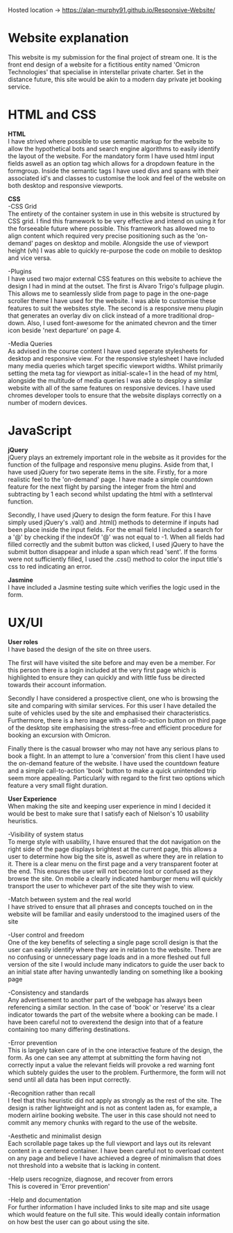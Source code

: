 Hosted location -> https://alan-murphy91.github.io/Responsive-Website/



# Website explanation
This website is my submission for the final project of stream one. It is the front end design of a website for a fictitious entity named
'Omicron Technologies' that specialise in interstellar private charter. Set in the distance future, this site would be akin to a modern day
private jet booking service. 

# HTML and CSS

<strong>HTML</strong><br/>
I have strived where possible to use semantic markup for the website to allow the hypothetical bots and search engine algorithms to easily
identify the layout of the website. For the mandatory form I have used html input fields aswell as an option tag which allows for a dropdown
feature in the formgroup. Inside the semantic tags I have used divs and spans with their associated id's and classes to customise the look
and feel of the website on both desktop and responsive viewports.

<strong>CSS</strong><br/>
-CSS Grid<br/>
The entirety of the container system in use in this website is structured by CSS grid. I find this framework to be very effective and intend
on using it for the forseeable future where possible. This framework has allowed me to align content which required very precise positioning
such as the 'on-demand' pages on desktop and mobile. Alongside the use of viewport height (vh) I was able to quickly re-purpose the code
on mobile to desktop and vice versa.

-Plugins<br/>
I have used two major external CSS features on this website to achieve the design I had in mind at the outset. The first is Alvaro Trigo's 
fullpage plugin. This allows me to seamlessly slide from page to page in the one-page scroller theme I have used for the website. I was
able to customise these features to suit the websites style. The second is a responsive menu plugin that generates an overlay div on click
instead of a more traditional drop-down. Also, I used font-awesome for the animated chevron and the timer icon beside 'next departure' on page 4.

-Media Queries<br/>
As advised in the course content I have used seperate stylesheets for desktop and responsive view. For the responsive stylesheet I
have included many media queries which target specific viewport widths. Whilst primarily setting the meta tag for viewport as
initial-scale=1 in the head of my html, alongside the multitude of media queries I was able to desploy a similar website with all of
the same features on responsive devices. I have used chromes developer tools to ensure that the website displays correctly on 
a number of modern devices.

# JavaScript

<strong>jQuery</strong><br/>
jQuery plays an extremely important role in the website as it provides for the function of the fullpage and responsive menu plugins. Aside
from that, I have used jQuery for two seperate items in the site. Firstly, for a more realistic feel to the 'on-demand' page. I have made
a simple countdown feature for the next flight by parsing the integer from the html and subtracting by 1 each second whilst updating
the html with a setInterval function.

Secondly, I have used jQuery to design the form feature. For this I have simply used jQuery's .val() and .html() methods to determine
if inputs had been place inside the input fields. For the email field I included a search for a '@' by checking if the indexOf '@' was 
not equal to -1. When all fields had filled correctly and the submit button was clicked, I used jQuery to have the submit button 
disappear and inlude a span which read 'sent'. If the forms were not sufficiently filled, I used the .css() method to color the input
title's css to red indicating an error.

<strong>Jasmine</strong><br/>
I have included a Jasmine testing suite which verifies the logic used in the form.

# UX/UI

<strong>User roles</strong><br/>
I have based the design of the site on three users.

The first will have visited the site before and may even be a member. For this person there is a login included at the very first page which
is highlighted to ensure they can quickly and with little fuss be directed towards their account information.

Secondly I have considered a prospective client, one who is browsing the site and comparing with similar services. For this user I have
detailed the suite of vehicles used by the site and emphasised their characteristics. Furthermore, there is a hero image with a 
call-to-action button on third page of the desktop site emphasising the stress-free and efficient procedure for booking an excursion
with Omicron.

Finally there is the casual browser who may not have any serious plans to book a flight. In an attempt to lure a 'conversion' from this
client I have used the on-demand feature of the website. I have used the countdown feature and a simple call-to-action 'book' button
to make a quick unintended trip seem more appealing. Particularly with regard to the first two options which feature a very small
flight duration. 


<strong>User Experience</strong><br/>
When making the site and keeping user experience in mind I decided it would be best to make sure that I satisfy each of Nielson's
10 usability heuristics.

-Visibility of system status<br/>
To merge style with usability, I have ensured that the dot navigation on the right side of the page displays brightest at the current
page, this allows a user to determine how big the site is, aswell as where they are in relation to it. There is a clear menu on the first page
and a very transparent footer at the end. This ensures the user will not become lost or confused as they browse the site. On mobile
a clearly indicated hamburger menu will quickly transport the user to whichever part of the site they wish to view.

-Match between system and the real world<br/>
I have strived to ensure that all phrases and concepts touched on in the website will be familiar and easily understood to the imagined
users of the site

-User control and freedom<br/>
One of the key benefits of selecting a single page scroll design is that the user can easily identify where they are in relation to the
website. There are no confusing or unnecessary page loads and in a more fleshed out full version of the site I would include many
indicators to guide the user back to an initial state after having unwantedly landing on something like a booking page

-Consistency and standards<br/>
Any advertisement to another part of the webpage has always been referencing a similar section. In the case of 'book' or 'reserve' its
a clear indicator towards the part of the website where a booking can be made. I have been careful not to overextend the design into that
of a feature containing too many differing destinations.

-Error prevention<br/>
This is largely taken care of in the one interactive feature of the design, the form. As one can see any attempt at submitting the form
having not correctly input a value the relevant fields will provoke a red warning font which subtely guides the user to the problem.
Furthermore, the form will not send until all data has been input correctly.

-Recognition rather than recall<br/>
I feel that this heuristic did not apply as strongly as the rest of the site. The design is rather lightweight and is not as content
laden as, for example, a modern airline booking website. The user in this case should not need to commit any memory chunks with regard
to the use of the website.

-Aesthetic and minimalist design<br/>
Each scrollable page takes up the full viewport and lays out its relevant content in a centered container. I have been careful not to 
overload content on any page and believe I have achieved a degree of minimalism that does not threshold into a website that is lacking
in content.

-Help users recognize, diagnose, and recover from errors<br/>
This is covered in 'Error prevention'

-Help and documentation<br/>
For further information I have included links to site map and site usage which would feature on the full site. This would ideally contain
information on how best the user can go about using the site.




